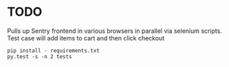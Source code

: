 # TODO

Pulls up Sentry frontend in various browsers in parallel via selenium scripts.
Test case will add items to cart and then click checkout

```
pip install - requirements.txt
py.test -s -n 2 tests

```
